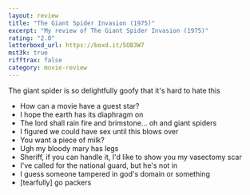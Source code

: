 ```yaml
---
layout: review
title: "The Giant Spider Invasion (1975)"
excerpt: "My review of The Giant Spider Invasion (1975)"
rating: "2.0"
letterboxd_url: https://boxd.it/5OB3W7
mst3k: true
rifftrax: false
category: movie-review
---
```


The giant spider is so delightfully goofy that it's hard to hate this

- How can a movie have a guest star?
- I hope the earth has its diaphragm on
- The lord shall rain fire and brimstone... oh and giant spiders
- I figured we could have sex until this blows over
- You want a piece of milk?
- Ugh my bloody mary has legs
- Sheriff, if you can handle it, I'd like to show you my vasectomy scar
- I've called for the national guard, but he's not in
- I guess someone tampered in god's domain or something
- [tearfully] go packers
